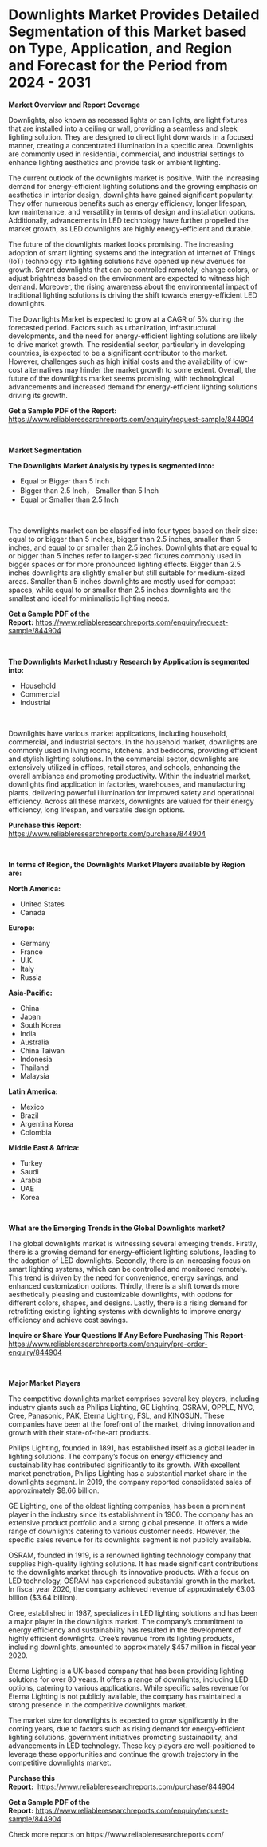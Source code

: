 <p><h1>Downlights Market Provides Detailed Segmentation of this Market based on Type, Application, and Region and Forecast for the Period from 2024 - 2031</h1></p><p><strong>Market Overview and Report Coverage</strong></p>
<p><p>Downlights, also known as recessed lights or can lights, are light fixtures that are installed into a ceiling or wall, providing a seamless and sleek lighting solution. They are designed to direct light downwards in a focused manner, creating a concentrated illumination in a specific area. Downlights are commonly used in residential, commercial, and industrial settings to enhance lighting aesthetics and provide task or ambient lighting.</p><p>The current outlook of the downlights market is positive. With the increasing demand for energy-efficient lighting solutions and the growing emphasis on aesthetics in interior design, downlights have gained significant popularity. They offer numerous benefits such as energy efficiency, longer lifespan, low maintenance, and versatility in terms of design and installation options. Additionally, advancements in LED technology have further propelled the market growth, as LED downlights are highly energy-efficient and durable.</p><p>The future of the downlights market looks promising. The increasing adoption of smart lighting systems and the integration of Internet of Things (IoT) technology into lighting solutions have opened up new avenues for growth. Smart downlights that can be controlled remotely, change colors, or adjust brightness based on the environment are expected to witness high demand. Moreover, the rising awareness about the environmental impact of traditional lighting solutions is driving the shift towards energy-efficient LED downlights.</p><p>The Downlights Market is expected to grow at a CAGR of 5% during the forecasted period. Factors such as urbanization, infrastructural developments, and the need for energy-efficient lighting solutions are likely to drive market growth. The residential sector, particularly in developing countries, is expected to be a significant contributor to the market. However, challenges such as high initial costs and the availability of low-cost alternatives may hinder the market growth to some extent. Overall, the future of the downlights market seems promising, with technological advancements and increased demand for energy-efficient lighting solutions driving its growth.</p></p>
<p><strong>Get a Sample PDF of the Report:</strong> <a href="https://www.reliableresearchreports.com/enquiry/request-sample/844904">https://www.reliableresearchreports.com/enquiry/request-sample/844904</a></p>
<p>&nbsp;</p>
<p><strong>Market Segmentation</strong></p>
<p><strong>The Downlights Market Analysis by types is segmented into:</strong></p>
<p><ul><li>Equal or Bigger than 5 Inch</li><li>Bigger than 2.5 Inch， Smaller than 5 Inch</li><li>Equal or Smaller than 2.5 Inch</li></ul></p>
<p>&nbsp;</p>
<p><p>The downlights market can be classified into four types based on their size: equal to or bigger than 5 inches, bigger than 2.5 inches, smaller than 5 inches, and equal to or smaller than 2.5 inches. Downlights that are equal to or bigger than 5 inches refer to larger-sized fixtures commonly used in bigger spaces or for more pronounced lighting effects. Bigger than 2.5 inches downlights are slightly smaller but still suitable for medium-sized areas. Smaller than 5 inches downlights are mostly used for compact spaces, while equal to or smaller than 2.5 inches downlights are the smallest and ideal for minimalistic lighting needs.</p></p>
<p><strong>Get a Sample PDF of the Report:</strong>&nbsp;<a href="https://www.reliableresearchreports.com/enquiry/request-sample/844904">https://www.reliableresearchreports.com/enquiry/request-sample/844904</a></p>
<p>&nbsp;</p>
<p><strong>The Downlights Market Industry Research by Application is segmented into:</strong></p>
<p><ul><li>Household</li><li>Commercial</li><li>Industrial</li></ul></p>
<p>&nbsp;</p>
<p><p>Downlights have various market applications, including household, commercial, and industrial sectors. In the household market, downlights are commonly used in living rooms, kitchens, and bedrooms, providing efficient and stylish lighting solutions. In the commercial sector, downlights are extensively utilized in offices, retail stores, and schools, enhancing the overall ambiance and promoting productivity. Within the industrial market, downlights find application in factories, warehouses, and manufacturing plants, delivering powerful illumination for improved safety and operational efficiency. Across all these markets, downlights are valued for their energy efficiency, long lifespan, and versatile design options.</p></p>
<p><strong>Purchase this Report:</strong>&nbsp; <a href="https://www.reliableresearchreports.com/purchase/844904">https://www.reliableresearchreports.com/purchase/844904</a></p>
<p>&nbsp;</p>
<p><strong>In terms of Region, the Downlights Market Players available by Region are:</strong></p>
<p>
    <p> <strong> North America: </strong>
        <ul>
            <li>United States</li>
            <li>Canada</li>
        </ul>
        </p> 
    <p> <strong> Europe: </strong>
        <ul>
            <li>Germany</li>
            <li>France</li>
            <li>U.K.</li>
            <li>Italy</li>
            <li>Russia</li>
        </ul>
        </p> 
    <p> <strong> Asia-Pacific: </strong>
        <ul>
            <li>China</li>
            <li>Japan</li>
            <li>South Korea</li>
            <li>India</li>
            <li>Australia</li>
            <li>China Taiwan</li>
            <li>Indonesia</li>
            <li>Thailand</li>
            <li>Malaysia</li>
        </ul>
        </p> 
    <p> <strong> Latin America: </strong>
        <ul>
            <li>Mexico</li>
            <li>Brazil</li>
            <li>Argentina Korea</li>
            <li>Colombia</li>
        </ul>
        </p> 
    <p> <strong> Middle East & Africa: </strong>
        <ul>
            <li>Turkey</li>
            <li>Saudi</li>
            <li>Arabia</li>
            <li>UAE</li>
            <li>Korea</li>
        </ul>
    </p>
    </p>
<p>&nbsp;</p>
<p><strong>What are the Emerging Trends in the Global Downlights market?</strong></p>
<p><p>The global downlights market is witnessing several emerging trends. Firstly, there is a growing demand for energy-efficient lighting solutions, leading to the adoption of LED downlights. Secondly, there is an increasing focus on smart lighting systems, which can be controlled and monitored remotely. This trend is driven by the need for convenience, energy savings, and enhanced customization options. Thirdly, there is a shift towards more aesthetically pleasing and customizable downlights, with options for different colors, shapes, and designs. Lastly, there is a rising demand for retrofitting existing lighting systems with downlights to improve energy efficiency and achieve cost savings.</p></p>
<p><strong>Inquire or Share Your Questions If Any Before Purchasing This Report</strong>- <a href="https://www.reliableresearchreports.com/enquiry/pre-order-enquiry/844904">https://www.reliableresearchreports.com/enquiry/pre-order-enquiry/844904</a></p>
<p>&nbsp;</p>
<p><strong>Major Market Players</strong></p>
<p><p>The competitive downlights market comprises several key players, including industry giants such as Philips Lighting, GE Lighting, OSRAM, OPPLE, NVC, Cree, Panasonic, PAK, Eterna Lighting, FSL, and KINGSUN. These companies have been at the forefront of the market, driving innovation and growth with their state-of-the-art products.</p><p>Philips Lighting, founded in 1891, has established itself as a global leader in lighting solutions. The company’s focus on energy efficiency and sustainability has contributed significantly to its growth. With excellent market penetration, Philips Lighting has a substantial market share in the downlights segment. In 2019, the company reported consolidated sales of approximately $8.66 billion.</p><p>GE Lighting, one of the oldest lighting companies, has been a prominent player in the industry since its establishment in 1900. The company has an extensive product portfolio and a strong global presence. It offers a wide range of downlights catering to various customer needs. However, the specific sales revenue for its downlights segment is not publicly available.</p><p>OSRAM, founded in 1919, is a renowned lighting technology company that supplies high-quality lighting solutions. It has made significant contributions to the downlights market through its innovative products. With a focus on LED technology, OSRAM has experienced substantial growth in the market. In fiscal year 2020, the company achieved revenue of approximately €3.03 billion ($3.64 billion).</p><p>Cree, established in 1987, specializes in LED lighting solutions and has been a major player in the downlights market. The company’s commitment to energy efficiency and sustainability has resulted in the development of highly efficient downlights. Cree’s revenue from its lighting products, including downlights, amounted to approximately $457 million in fiscal year 2020.</p><p>Eterna Lighting is a UK-based company that has been providing lighting solutions for over 80 years. It offers a range of downlights, including LED options, catering to various applications. While specific sales revenue for Eterna Lighting is not publicly available, the company has maintained a strong presence in the competitive downlights market.</p><p>The market size for downlights is expected to grow significantly in the coming years, due to factors such as rising demand for energy-efficient lighting solutions, government initiatives promoting sustainability, and advancements in LED technology. These key players are well-positioned to leverage these opportunities and continue the growth trajectory in the competitive downlights market.</p></p>
<p><strong>Purchase this Report:</strong>&nbsp;&nbsp;<a href="https://www.reliableresearchreports.com/purchase/844904">https://www.reliableresearchreports.com/purchase/844904</a></p>
<p></p>
<p><strong>Get a Sample PDF of the Report:</strong>&nbsp;<a href="https://www.reliableresearchreports.com/enquiry/request-sample/844904">https://www.reliableresearchreports.com/enquiry/request-sample/844904</a></p>
<p>Check more reports on https://www.reliableresearchreports.com/</p>